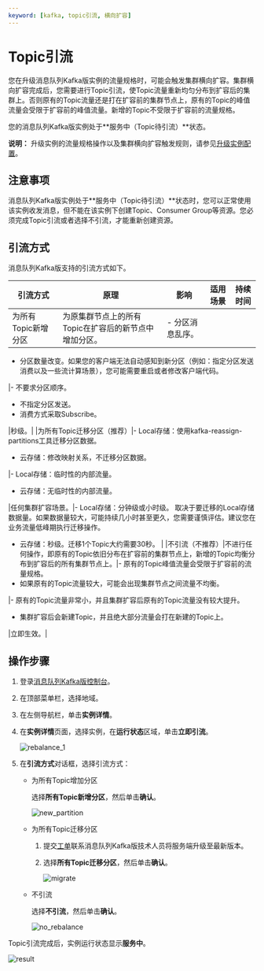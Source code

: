 ```yaml
---
keyword: [kafka, topic引流, 横向扩容]
---
```


# Topic引流

您在升级消息队列Kafka版实例的流量规格时，可能会触发集群横向扩容。集群横向扩容完成后，您需要进行Topic引流，使Topic流量重新均匀分布到扩容后的集群上。否则原有的Topic流量还是打在扩容前的集群节点上，原有的Topic的峰值流量会受限于扩容前的峰值流量。新增的Topic不受限于扩容前的流量规格。

您的消息队列Kafka版实例处于**服务中（Topic待引流）**状态。

**说明：** 升级实例的流量规格操作以及集群横向扩容触发规则，请参见[升级实例配置](/intl.zh-CN/用户指南/实例/升级实例配置.md)。

## 注意事项

消息队列Kafka版实例处于**服务中（Topic待引流）**状态时，您可以正常使用该实例收发消息，但不能在该实例下创建Topic、Consumer Group等资源。您必须完成Topic引流或者选择不引流，才能重新创建资源。

## 引流方式

消息队列Kafka版支持的引流方式如下。

|引流方式|原理|影响|适用场景|持续时间|
|----|--|--|----|----|
|为所有Topic新增分区|为原集群节点上的所有Topic在扩容后的新节点中增加分区。|-   分区消息乱序。
-   分区数量改变。如果您的客户端无法自动感知到新分区（例如：指定分区发送消费以及一些流计算场景），您可能需要重启或者修改客户端代码。

|-   不要求分区顺序。
-   不指定分区发送。
-   消费方式采取Subscribe。

|秒级。|
|为所有Topic迁移分区（推荐）|-   Local存储：使用kafka-reassign-partitions工具迁移分区数据。
-   云存储：修改映射关系，不迁移分区数据。

|-   Local存储：临时性的内部流量。
-   云存储：无临时性的内部流量。

|任何集群扩容场景。|-   Local存储：分钟级或小时级。 取决于要迁移的Local存储数据量。如果数据量较大，可能持续几小时甚至更久，您需要谨慎评估。建议您在业务流量低峰期执行迁移操作。
-   云存储：秒级。迁移1个Topic大约需要30秒。 |
|不引流（不推荐）|不进行任何操作，即原有的Topic依旧分布在扩容前的集群节点上，新增的Topic均衡分布到扩容后的所有集群节点上。|-   原有的Topic峰值流量会受限于扩容前的流量规格。
-   如果原有的Topic流量较大，可能会出现集群节点之间流量不均衡。

|-   原有的Topic流量非常小，并且集群扩容后原有的Topic流量没有较大提升。
-   集群扩容后会新建Topic，并且绝大部分流量会打在新建的Topic上。

|立即生效。|

## 操作步骤

1.  登录[消息队列Kafka版控制台](http://kafka.console.aliyun.com)。

2.  在顶部菜单栏，选择地域。

3.  在左侧导航栏，单击**实例详情**。

4.  在**实例详情**页面，选择实例，在**运行状态**区域，单击**立即引流**。

    ![rebalance_1](https://static-aliyun-doc.oss-cn-hangzhou.aliyuncs.com/assets/img/zh-CN/4506119951/p103514.png)

5.  在**引流方式**对话框，选择引流方式：

    -   为所有Topic增加分区

        选择**所有Topic新增分区**，然后单击**确认**。

        ![new_partition](https://static-aliyun-doc.oss-cn-hangzhou.aliyuncs.com/assets/img/zh-CN/4506119951/p103538.png)

    -   为所有Topic迁移分区
        1.  提交[工单](https://workorder-intl.console.aliyun.com/?spm=a2c63.p38356.879954.5.7eda4058RBvAh8#/ticket/add/?productId=1352)联系消息队列Kafka版技术人员将服务端升级至最新版本。
        2.  选择**所有Topic迁移分区**，然后单击**确认**。

            ![migrate](https://static-aliyun-doc.oss-cn-hangzhou.aliyuncs.com/assets/img/zh-CN/4506119951/p103539.png)

    -   不引流

        选择**不引流**，然后单击**确认**。

        ![no_rebalance](https://static-aliyun-doc.oss-cn-hangzhou.aliyuncs.com/assets/img/zh-CN/4506119951/p103540.png)


Topic引流完成后，实例运行状态显示**服务中**。

![result](https://static-aliyun-doc.oss-cn-hangzhou.aliyuncs.com/assets/img/zh-CN/5506119951/p103541.png)

